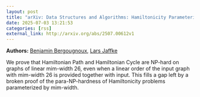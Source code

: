 ```yaml
---
layout: post
title: "arXiv: Data Structures and Algorithms: Hamiltonicity Parameterized by Mim-Width is (Indeed) Para-NP-Hard"
date: 2025-07-03 13:21:53 
categories: [rss]
external_link: http://arxiv.org/abs/2507.00612v1
---
```


**Authors:** [Benjamin Bergougnoux](https://dblp.uni-trier.de/search?q=Benjamin+Bergougnoux), [Lars Jaffke](https://dblp.uni-trier.de/search?q=Lars+Jaffke)

We prove that Hamiltonian Path and Hamiltonian Cycle are NP-hard on graphs of
linear mim-width 26, even when a linear order of the input graph with mim-width
26 is provided together with input. This fills a gap left by a broken proof of
the para-NP-hardness of Hamiltonicity problems parameterized by mim-width.
